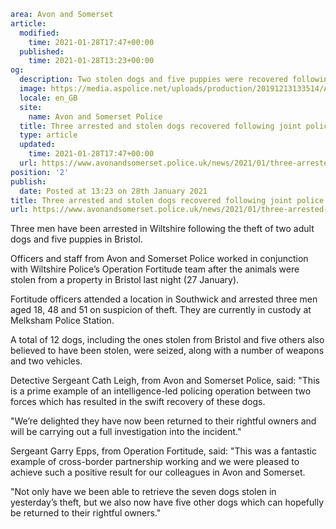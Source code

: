 ```yaml
area: Avon and Somerset
article:
  modified:
    time: 2021-01-28T17:47+00:00
  published:
    time: 2021-01-28T13:23+00:00
og:
  description: Two stolen dogs and five puppies were recovered following a joint operation between Avon and Somerset Police and Wiltshire Police.
  image: https://media.aspolice.net/uploads/production/20191213133514/Arrest-made-Car.png
  locale: en_GB
  site:
    name: Avon and Somerset Police
  title: Three arrested and stolen dogs recovered following joint police operation | Avon and Somerset Police
  type: article
  updated:
    time: 2021-01-28T17:47+00:00
  url: https://www.avonandsomerset.police.uk/news/2021/01/three-arrested-and-stolen-dogs-recovered-following-joint-police-operation/
position: '2'
publish:
  date: Posted at 13:23 on 28th January 2021
title: Three arrested and stolen dogs recovered following joint police operation | Avon and Somerset Police
url: https://www.avonandsomerset.police.uk/news/2021/01/three-arrested-and-stolen-dogs-recovered-following-joint-police-operation/
```

Three men have been arrested in Wiltshire following the theft of two adult dogs and five puppies in Bristol.

Officers and staff from Avon and Somerset Police worked in conjunction with Wiltshire Police’s Operation Fortitude team after the animals were stolen from a property in Bristol last night (27 January).

Fortitude officers attended a location in Southwick and arrested three men aged 18, 48 and 51 on suspicion of theft. They are currently in custody at Melksham Police Station.

A total of 12 dogs, including the ones stolen from Bristol and five others also believed to have been stolen, were seized, along with a number of weapons and two vehicles.

Detective Sergeant Cath Leigh, from Avon and Somerset Police, said: "This is a prime example of an intelligence-led policing operation between two forces which has resulted in the swift recovery of these dogs.

"We’re delighted they have now been returned to their rightful owners and will be carrying out a full investigation into the incident."

Sergeant Garry Epps, from Operation Fortitude, said: "This was a fantastic example of cross-border partnership working and we were pleased to achieve such a positive result for our colleagues in Avon and Somerset.

"Not only have we been able to retrieve the seven dogs stolen in yesterday’s theft, but we also now have five other dogs which can hopefully be returned to their rightful owners."
